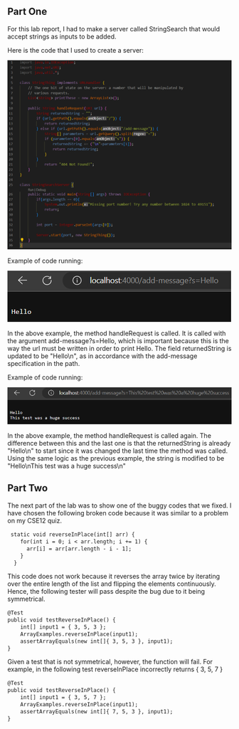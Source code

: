 <h2>Part One</h2>

For this lab report, I had to make a server called StringSearch that would accept strings as inputs to be added.

Here is the code that I used to create a server:

![Image](StringSearchCode.png)

Example of code running:

![Image](Test1.png)

In the above example, the method handleRequest is called. It is called with the argument add-message?s=Hello, which is important because this is the way the url must be written in order to print Hello. The field returnedString is updated to be "Hello\n", as in accordance with the add-message specification in the path.

Example of code running:

![Image](Test2.png)

In the above example, the method handleRequest is called again. The difference between this and the last one is that the returnedString is already "Hello\n" to start since it was changed the last time the method was called. Using the same logic as the previous example, the string is modified to be "Hello\nThis test was a huge success\n"

<h2>Part Two</h2>

The next part of the lab was to show one of the buggy codes that we fixed. I have chosen the following broken code because it was similar to a problem on my CSE12 quiz.
```
 static void reverseInPlace(int[] arr) {
    for(int i = 0; i < arr.length; i += 1) {
      arr[i] = arr[arr.length - i - 1];
    }
  }
```

This code does not work because it reverses the array twice by iterating over the entire length of the list and flipping the elements continuously. Hence, the following tester will pass despite the bug due to it being symmetrical.
```
@Test 
public void testReverseInPlace() {
    int[] input1 = { 3, 5, 3 };
    ArrayExamples.reverseInPlace(input1);
    assertArrayEquals(new int[]{ 3, 5, 3 }, input1);
}
```
Given a test that is not symmetrical, however, the function will fail. For example, in the following test reverseInPlace incorrectly returns { 3, 5, 7 }
```
@Test 
public void testReverseInPlace() {
    int[] input1 = { 3, 5, 7 };
    ArrayExamples.reverseInPlace(input1);
    assertArrayEquals(new int[]{ 7, 5, 3 }, input1);
}
 ```

